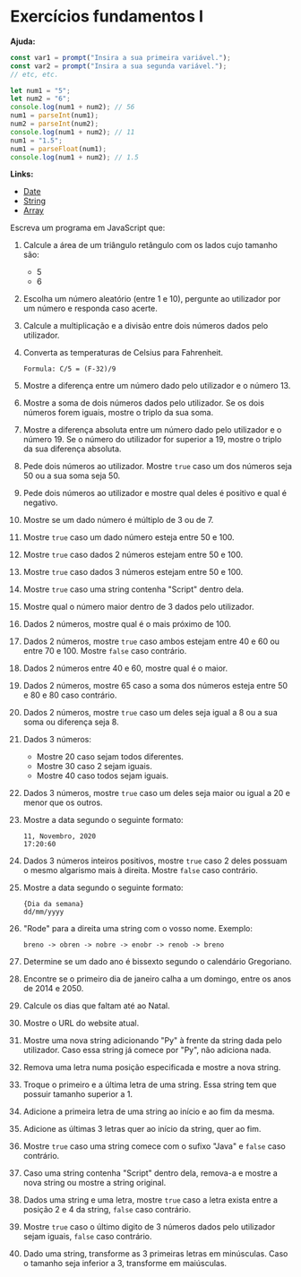 # Exercícios fundamentos I

**Ajuda:**

```javascript
const var1 = prompt("Insira a sua primeira variável.");
const var2 = prompt("Insira a sua segunda variável.");
// etc, etc.

let num1 = "5";
let num2 = "6";
console.log(num1 + num2); // 56
num1 = parseInt(num1);
num2 = parseInt(num2);
console.log(num1 + num2); // 11
num1 = "1.5";
num1 = parseFloat(num1);
console.log(num1 + num2); // 1.5
```

**Links:**

- [Date](https://developer.mozilla.org/en-US/docs/Web/JavaScript/Reference/Global_Objects/Date)
- [String](https://developer.mozilla.org/en-US/docs/Web/JavaScript/Reference/Global_Objects/String)
- [Array](https://developer.mozilla.org/en-US/docs/Web/JavaScript/Reference/Global_Objects/Array)

Escreva um programa em JavaScript que:

1. Calcule a área de um triângulo retângulo com os lados cujo
   tamanho são:

   - 5
   - 6

2. Escolha um número aleatório (entre 1 e 10), pergunte ao utilizador por um
   número e responda caso acerte.

3. Calcule a multiplicação e a divisão entre dois números dados pelo utilizador.

4. Converta as temperaturas de Celsius para Fahrenheit.

   ```text
   Formula: C/5 = (F-32)/9
   ```

5. Mostre a diferença entre um número dado pelo utilizador e o número 13.

6. Mostre a soma de dois números dados pelo utilizador. Se os dois números
   forem iguais, mostre o triplo da sua soma.

7. Mostre a diferença absoluta entre um número dado pelo utilizador e o
   número 19. Se o número do utilizador for superior a 19, mostre o triplo
   da sua diferença absoluta.

8. Pede dois números ao utilizador. Mostre `true` caso um dos números seja 50
   ou a sua soma seja 50.

9. Pede dois números ao utilizador e mostre qual deles é positivo e qual é negativo.

10. Mostre se um dado número é múltiplo de 3 ou de 7.

11. Mostre `true` caso um dado número esteja entre 50 e 100.

12. Mostre `true` caso dados 2 números estejam entre 50 e 100.

13. Mostre `true` caso dados 3 números estejam entre 50 e 100.

14. Mostre `true` caso uma string contenha "Script" dentro dela.

15. Mostre qual o número maior dentro de 3 dados pelo utilizador.

16. Dados 2 números, mostre qual é o mais próximo de 100.

17. Dados 2 números, mostre `true` caso ambos estejam entre 40 e 60 ou entre
    70 e 100. Mostre `false` caso contrário.

18. Dados 2 números entre 40 e 60, mostre qual é o maior.

19. Dados 2 números, mostre 65 caso a soma dos números esteja entre 50 e 80
    e 80 caso contrário.

20. Dados 2 números, mostre `true` caso um deles seja igual a 8 ou a sua soma
    ou diferença seja 8.

21. Dados 3 números:

      - Mostre 20 caso sejam todos diferentes.
      - Mostre 30 caso 2 sejam iguais.
      - Mostre 40 caso todos sejam iguais.

22. Dados 3 números, mostre `true` caso um deles seja maior ou igual a 20 e
    menor que os outros.

23. Mostre a data segundo o seguinte formato:

      ```text
      11, Novembro, 2020
      17:20:60
      ```

24. Dados 3 números inteiros positivos, mostre `true` caso 2 deles possuam o
    mesmo algarismo mais à direita. Mostre `false` caso contrário.

25. Mostre a data segundo o seguinte formato:

      ```text
      {Dia da semana}
      dd/mm/yyyy
      ```

26. "Rode" para a direita uma string com o vosso nome. Exemplo:

      ```text
      breno -> obren -> nobre -> enobr -> renob -> breno
      ```

27. Determine se um dado ano é bissexto segundo o
    calendário Gregoriano.

28. Encontre se o primeiro dia de janeiro calha a um domingo, entre os anos de
    2014 e 2050.

29. Calcule os dias que faltam até ao Natal.

30. Mostre o URL do website atual.

31. Mostre uma nova string adicionando "Py" à frente da string dada pelo
    utilizador. Caso essa string já comece por "Py", não adiciona nada.

32. Remova uma letra numa posição especificada e mostre a nova string.

33. Troque o primeiro e a última letra de uma string. Essa string tem que
    possuir tamanho superior a 1.

34. Adicione a primeira letra de uma string ao início e ao fim da mesma.

35. Adicione as últimas 3 letras quer ao início da string, quer ao fim.

36. Mostre `true` caso uma string comece com o sufixo "Java" e `false` caso contrário.

37. Caso uma string contenha "Script" dentro dela, remova-a e mostre a nova
    string ou mostre a string original.

38. Dados uma string e uma letra, mostre `true` caso a letra exista entre a
    posição 2 e 4 da string, `false` caso contrário.

39. Mostre `true` caso o último digito de 3 números dados pelo utilizador
    sejam iguais, `false` caso contrário.

40. Dado uma string, transforme as 3 primeiras letras em minúsculas. Caso o
    tamanho seja inferior a 3, transforme em maiúsculas.
